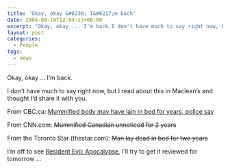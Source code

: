 ```yaml
---
title: 'Okay, okay &#8230; I&#8217;m back'
date: 2004-09-18T12:04:13+00:00
excerpt: "Okay, okay ... I'm back.I don't have much to say right now, but I read about this in Maclean's and thought I'd"
layout: post
categories:
  - People
tags:
  - news
---
```

Okay, okay &#8230; I&#8217;m back.

I don&#8217;t have much to say right now, but I read about this in Maclean&#8217;s and thought I&#8217;d share it with you.
  
From CBC.ca: <a href="http://www.cbc.ca/news/canada/story/2004/08/26/mummy_winnipeg040826.html" target="_blank">Mummified body may have lain in bed for years, police say</a>
  
From CNN.com: <del>Mummified Canadian unnoticed for 2 years</del>
  
From the Toronto Star (thestar.com): <del>Man lay dead in bed for two years</del>

I&#8217;m off to see <a href="http://www.imdb.com/title/tt0318627/" target="_blank">Resident Evil: Apocalypse</a>, I&#8217;ll try to get it reviewed for tomorrow &#8230;